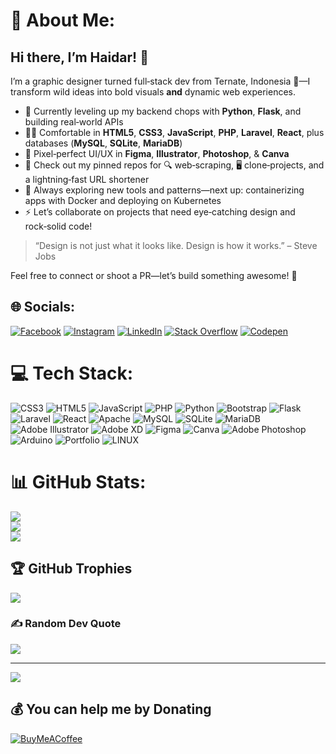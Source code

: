# 💫 About Me:
## Hi there, I’m Haidar! 👋

I’m a graphic designer turned full‑stack dev from Ternate, Indonesia 🌴—I transform wild ideas into bold visuals **and** dynamic web experiences.  

- 🔭 Currently leveling up my backend chops with **Python**, **Flask**, and building real‑world APIs  
- 👨‍💻 Comfortable in **HTML5**, **CSS3**, **JavaScript**, **PHP**, **Laravel**, **React**, plus databases (**MySQL**, **SQLite**, **MariaDB**)  
- 🎨 Pixel‑perfect UI/UX in **Figma**, **Illustrator**, **Photoshop**, & **Canva**  
- 📂 Check out my pinned repos for 🔍 web‑scraping, 🖥️ clone‑projects, and a lightning‑fast URL shortener  
- 🌱 Always exploring new tools and patterns—next up: containerizing apps with Docker and deploying on Kubernetes  
- ⚡ Let’s collaborate on projects that need eye‑catching design and rock‑solid code!

> “Design is not just what it looks like. Design is how it works.” – Steve Jobs

Feel free to connect or shoot a PR—let’s build something awesome! 🚀

## 🌐 Socials:
[![Facebook](https://img.shields.io/badge/Facebook-%231877F2.svg?logo=Facebook&logoColor=white)](https://facebook.com/haidar038) [![Instagram](https://img.shields.io/badge/Instagram-%23E4405F.svg?logo=Instagram&logoColor=white)](https://instagram.com/m.haidar___30) [![LinkedIn](https://img.shields.io/badge/LinkedIn-%230077B5.svg?logo=linkedin&logoColor=white)](https://linkedin.com/in/haidar038) [![Stack Overflow](https://img.shields.io/badge/-Stackoverflow-FE7A16?logo=stack-overflow&logoColor=white)](https://stackoverflow.com/users/17413658) [![Codepen](https://img.shields.io/badge/Codepen-000000?style=for-the-badge&logo=codepen&logoColor=white)](https://codepen.io/haidar038) 

# 💻 Tech Stack:
![CSS3](https://img.shields.io/badge/css3-%231572B6.svg?style=for-the-badge&logo=css3&logoColor=white) ![HTML5](https://img.shields.io/badge/html5-%23E34F26.svg?style=for-the-badge&logo=html5&logoColor=white) ![JavaScript](https://img.shields.io/badge/javascript-%23323330.svg?style=for-the-badge&logo=javascript&logoColor=%23F7DF1E) ![PHP](https://img.shields.io/badge/php-%23777BB4.svg?style=for-the-badge&logo=php&logoColor=white) ![Python](https://img.shields.io/badge/python-3670A0?style=for-the-badge&logo=python&logoColor=ffdd54) ![Bootstrap](https://img.shields.io/badge/bootstrap-%23563D7C.svg?style=for-the-badge&logo=bootstrap&logoColor=white) ![Flask](https://img.shields.io/badge/flask-%23000.svg?style=for-the-badge&logo=flask&logoColor=white) ![Laravel](https://img.shields.io/badge/laravel-%23FF2D20.svg?style=for-the-badge&logo=laravel&logoColor=white) ![React](https://img.shields.io/badge/react-%2320232a.svg?style=for-the-badge&logo=react&logoColor=%2361DAFB) ![Apache](https://img.shields.io/badge/apache-%23D42029.svg?style=for-the-badge&logo=apache&logoColor=white) ![MySQL](https://img.shields.io/badge/mysql-%2300f.svg?style=for-the-badge&logo=mysql&logoColor=white) ![SQLite](https://img.shields.io/badge/sqlite-%2307405e.svg?style=for-the-badge&logo=sqlite&logoColor=white) ![MariaDB](https://img.shields.io/badge/MariaDB-003545?style=for-the-badge&logo=mariadb&logoColor=white) ![Adobe Illustrator](https://img.shields.io/badge/adobeillustrator-%23FF9A00.svg?style=for-the-badge&logo=adobeillustrator&logoColor=white) ![Adobe XD](https://img.shields.io/badge/Adobe%20XD-470137?style=for-the-badge&logo=Adobe%20XD&logoColor=#FF61F6) 	![Figma](https://img.shields.io/badge/figma-%23F24E1E.svg?style=for-the-badge&logo=figma&logoColor=white) ![Canva](https://img.shields.io/badge/Canva-%2300C4CC.svg?style=for-the-badge&logo=Canva&logoColor=white) ![Adobe Photoshop](https://img.shields.io/badge/adobephotoshop-%2331A8FF.svg?style=for-the-badge&logo=adobephotoshop&logoColor=white) ![Arduino](https://img.shields.io/badge/-Arduino-00979D?style=for-the-badge&logo=Arduino&logoColor=white) ![Portfolio](https://img.shields.io/badge/Portfolio-%23000000.svg?style=for-the-badge&logo=firefox&logoColor=#FF7139) ![LINUX](https://img.shields.io/badge/Linux-FCC624?style=for-the-badge&logo=linux&logoColor=black)
# 📊 GitHub Stats:
![](https://github-readme-stats.vercel.app/api?username=haidar038&theme=radical&hide_border=false&include_all_commits=true&count_private=true)<br/>
![](https://github-readme-streak-stats.herokuapp.com/?user=haidar038&theme=radical&hide_border=false)<br/>
![](https://github-readme-stats.vercel.app/api/top-langs/?username=haidar038&theme=radical&hide_border=false&include_all_commits=true&count_private=true&layout=compact)

## 🏆 GitHub Trophies
![](https://github-profile-trophy.vercel.app/?username=haidar038&theme=radical&no-frame=false&no-bg=false&margin-w=4)

### ✍️ Random Dev Quote
![](https://quotes-github-readme.vercel.app/api?type=vetical&theme=radical)

---
[![](https://visitcount.itsvg.in/api?id=haidar038&icon=5&color=5)](https://visitcount.itsvg.in)

  ## 💰 You can help me by Donating
  [![BuyMeACoffee](https://img.shields.io/badge/Buy%20Me%20a%20Coffee-ffdd00?style=for-the-badge&logo=buy-me-a-coffee&logoColor=black)](https://buymeacoffee.com/haidar038) 

  
<!-- Proudly created with GPRM ( https://gprm.itsvg.in ) -->

